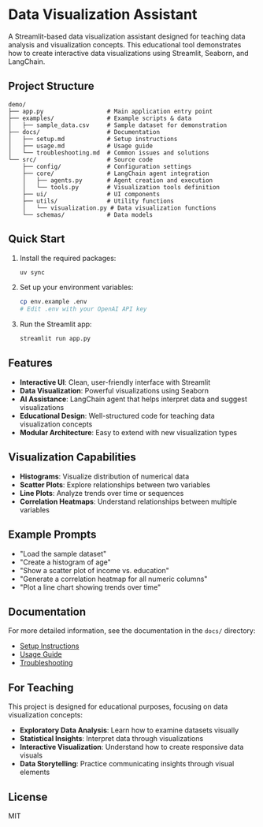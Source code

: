 # Data Visualization Assistant

A Streamlit-based data visualization assistant designed for teaching data analysis and visualization concepts. This educational tool demonstrates how to create interactive data visualizations using Streamlit, Seaborn, and LangChain.

## Project Structure

```
demo/
├── app.py                  # Main application entry point
├── examples/               # Example scripts & data
│   ├── sample_data.csv     # Sample dataset for demonstration
├── docs/                   # Documentation
│   ├── setup.md            # Setup instructions
│   ├── usage.md            # Usage guide
│   └── troubleshooting.md  # Common issues and solutions
└── src/                    # Source code
    ├── config/             # Configuration settings
    ├── core/               # LangChain agent integration
    │   ├── agents.py       # Agent creation and execution
    │   └── tools.py        # Visualization tools definition
    ├── ui/                 # UI components
    ├── utils/              # Utility functions
    │   └── visualization.py # Data visualization functions
    └── schemas/            # Data models
```

## Quick Start

1. Install the required packages:
   ```bash
   uv sync
   ```

2. Set up your environment variables:
   ```bash
   cp env.example .env
   # Edit .env with your OpenAI API key
   ```

3. Run the Streamlit app:
   ```bash
   streamlit run app.py
   ```

## Features

- **Interactive UI**: Clean, user-friendly interface with Streamlit
- **Data Visualization**: Powerful visualizations using Seaborn
- **AI Assistance**: LangChain agent that helps interpret data and suggest visualizations
- **Educational Design**: Well-structured code for teaching data visualization concepts
- **Modular Architecture**: Easy to extend with new visualization types

## Visualization Capabilities

- **Histograms**: Visualize distribution of numerical data
- **Scatter Plots**: Explore relationships between two variables
- **Line Plots**: Analyze trends over time or sequences
- **Correlation Heatmaps**: Understand relationships between multiple variables

## Example Prompts

- "Load the sample dataset"
- "Create a histogram of age"
- "Show a scatter plot of income vs. education"
- "Generate a correlation heatmap for all numeric columns"
- "Plot a line chart showing trends over time"

## Documentation

For more detailed information, see the documentation in the `docs/` directory:

- [Setup Instructions](docs/setup.md)
- [Usage Guide](docs/usage.md)
- [Troubleshooting](docs/troubleshooting.md)

## For Teaching

This project is designed for educational purposes, focusing on data visualization concepts:

- **Exploratory Data Analysis**: Learn how to examine datasets visually
- **Statistical Insights**: Interpret data through visualizations
- **Interactive Visualization**: Understand how to create responsive data visuals
- **Data Storytelling**: Practice communicating insights through visual elements

## License

MIT
